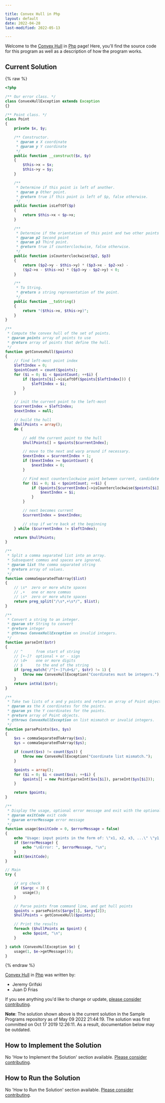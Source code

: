 ```yaml
---

title: Convex Hull in Php
layout: default
date: 2022-04-28
last-modified: 2022-05-13

---
```


Welcome to the [Convex Hull](https://sampleprograms.io/projects/convex-hull) in [Php](https://sampleprograms.io/languages/php) page! Here, you'll find the source code for this program as well as a description of how the program works.

## Current Solution

{% raw %}

```php
<?php

/** Our error class. */
class ConvexHullException extends Exception
{}

/** Point class. */
class Point
{
    private $x, $y;

    /** Constructor.
     * @param x X coordinate
     * @param y Y coordinate
     */
    public function __construct($x, $y)
    {
        $this->x = $x;
        $this->y = $y;
    }

    /**
     * Determine if this point is left of another.
     * @param p Other point.
     * @return true if this point is left of $p, false otherwise.
     */
    public function isLeftOf($p)
    {
        return $this->x < $p->x;
    }

    /**
     * Determine if the orientation of this point and two other points is counterclockwise.
     * @param p2 Second point
     * @param p3 Third point.
     * @return true if counterclockwise, false otherwise.
     */
    public function isCounterclockwise($p2, $p3)
    {
        return ($p2->y - $this->y) * ($p3->x - $p2->x) -
        ($p2->x - $this->x) * ($p3->y - $p2->y) < 0;
    }

    /**
     * To String.
     * @return a string representation of the point.
     */
    public function __toString()
    {
        return "($this->x, $this->y)";
    }
}

/**
 * Compute the convex hull of the set of points.
 * @param points array of points to use
 * @return array of points that define the hull.
 */
function getConvexHull($points)
{
    // find left-most point index
    $leftIndex = 0;
    $pointCount = count($points);
    for ($i = 0; $i < $pointCount; ++$i) {
        if ($points[$i]->isLeftOf($points[$leftIndex])) {
            $leftIndex = $i;
        }
    }

    // init the current point to the left-most
    $currentIndex = $leftIndex;
    $nextIndex = null;

    // build the hull
    $hullPoints = array();
    do {

        // add the current point to the hull
        $hullPoints[] = $points[$currentIndex];

        // move to the next and warp around if necessary.
        $nextIndex = $currentIndex + 1;
        if ($nextIndex >= $pointCount) {
            $nextIndex = 0;
        }

        // Find most counterclockwise point between current, candidate ($i), and next point.
        for ($i = 0; $i < $pointCount; ++$i) {
            if ($points[$currentIndex]->isCounterclockwise($points[$i], $points[$nextIndex])) {
                $nextIndex = $i;
            }
        }

        // next becomes current
        $currentIndex = $nextIndex;

        // stop if we're back at the beginning
    } while ($currentIndex != $leftIndex);

    return $hullPoints;
}

/**
 * Split a comma separated list into an array.
 * Subsequent commas and spaces are ignored.
 * @param list the comma separated string
 * @return array of values.
 */
function commaSeparatedToArray($list)
{
    // \s*  zero or more white spaces
    // ,+   one or more commas
    // \s*  zero or more white spaces
    return preg_split("/\s*,+\s*/", $list);
}

/**
 * Convert a string to an integer.
 * @param str String to convert
 * @return integer
 * @throws ConvexHullException on invalid integers.
 */
function parseInt($str)
{
    // ^      from start of string
    // [+-]?  optional + or - sign
    // \d+    one or more digits
    // $      to the end of the string
    if (preg_match('/^[+-]?\d+$/', $str) != 1) {
        throw new ConvexHullException("Coordinates must be integers.");
    }
    return intVal($str);
}

/**
 * Take two lists of x and y points and return an array of Point objects.
 * @param xs the X coordinates for the points.
 * @param ys the Y coordinates for the points.
 * @return array of Point objects.
 * @throws ConvexHullException on list mismatch or invalid integers.
 */
function parsePoints($xs, $ys)
{
    $xs = commaSeparatedToArray($xs);
    $ys = commaSeparatedToArray($ys);

    if (count($xs) != count($ys)) {
        throw new ConvexHullException("Coordinate list mismatch.");
    }

    $points = array();
    for ($i = 0; $i < count($xs); ++$i) {
        $points[] = new Point(parseInt($xs[$i]), parseInt($ys[$i]));
    }

    return $points;
}

/**
 * Display the usage, optional error message and exit with the optional code.
 * @param exitCode exit code
 * @param errorMessage error message
 */
function usage($exitCode = 0, $errorMessage = false)
{
    echo "Usage: input points in the form of: \"x1, x2, x3, ...\" \"y1, y2, y3, ...\"\n";
    if ($errorMessage) {
        echo "\nError: ", $errorMessage, "\n";
    }
    exit($exitCode);
}

// Main
try {

    // arg check
    if ($argc < 3) {
        usage();
    }

    // Parse points from command line, and get hull points
    $points = parsePoints($argv[1], $argv[2]);
    $hullPoints = getConvexHull($points);

    // Print the results
    foreach ($hullPoints as $point) {
        echo $point, "\n";
    }

} catch (ConvexHullException $e) {
    usage(1, $e->getMessage());
}
```

{% endraw %}

[Convex Hull](https://sampleprograms.io/projects/convex-hull) in [Php](https://sampleprograms.io/languages/php) was written by:

- Jeremy Grifski
- Juan D Frias

If you see anything you'd like to change or update, [please consider contributing](https://github.com/TheRenegadeCoder/sample-programs).

**Note**: The solution shown above is the current solution in the Sample Programs repository as of May 09 2022 21:44:19. The solution was first committed on Oct 17 2019 12:26:11. As a result, documentation below may be outdated.

## How to Implement the Solution

No 'How to Implement the Solution' section available. [Please consider contributing](https://github.com/TheRenegadeCoder/sample-programs-website).

## How to Run the Solution

No 'How to Run the Solution' section available. [Please consider contributing](https://github.com/TheRenegadeCoder/sample-programs-website).